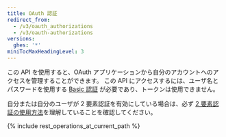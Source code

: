 ```yaml
---
title: OAuth 認証
redirect_from:
  - /v3/oauth_authorizations
  - /v3/oauth-authorizations
versions:
  ghes: '*'
miniTocMaxHeadingLevel: 3
---
```


この API を使用すると、OAuth アプリケーションから自分のアカウントへのアクセスを管理することができます。 この API にアクセスするには、ユーザ名とパスワードを使用する [Basic 認証](/rest/overview/other-authentication-methods#basic-authentication) が必要であり、トークンは使用できません。

自分または自分のユーザが 2 要素認証を有効にしている場合は、必ず [2 要素認証の使用方法](/rest/overview/other-authentication-methods#working-with-two-factor-authentication)を理解していることを確認してください。

{% include rest_operations_at_current_path %}
